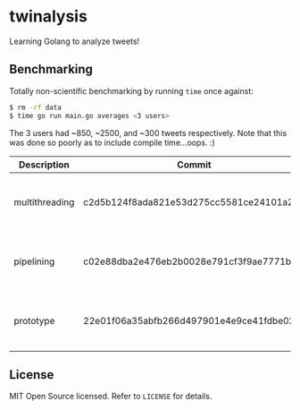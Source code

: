# twinalysis

Learning Golang to analyze tweets!

## Benchmarking

Totally non-scientific benchmarking by running `time` once against:

```sh
$ rm -rf data
$ time go run main.go averages <3 users>
```

The 3 users had ~850, ~2500, and ~300 tweets respectively. Note that this was done so poorly as to include compile time...oops. :)

| Description | Commit | Performance |
|-------------|--------|-------------|
| multithreading | c2d5b124f8ada821e53d275cc5581ce24101a217 | 1.64s user 1.56s system 22% cpu 14.411 total |
|  pipelining    | c02e88dba2e476eb2b0028e791cf3f9ae7771bdf | 1.85s user 1.78s system 15% cpu 22.813 total |
|   prototype    | 22e01f06a35abfb266d497901e4e9ce41fdbe029 | 1.94s user 1.63s system 15% cpu 22.961 total |


## License

MIT Open Source licensed. Refer to `LICENSE` for details.
